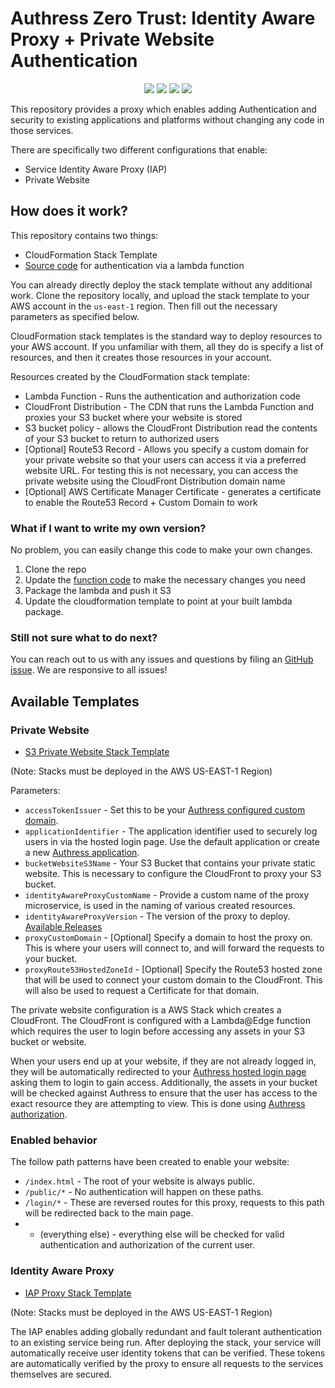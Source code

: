 # Authress Zero Trust: Identity Aware Proxy + Private Website Authentication

<p align="center">
    <a href="https://github.com/Authress/identity-aware-proxy/actions" alt="Authress build"><img src="https://github.com/authress/identity-aware-proxy/actions/workflows/build.yml/badge.svg"></a>
    <a href="./LICENSE" alt="apache 2.0 license"><img src="https://img.shields.io/badge/license-Apache%202.0-blue.svg"></a>
    <a href="https://authress.io" alt="AWS Serverless Application"><img src="https://img.shields.io/badge/AWS%20Serverless%20Application-Identity%20Aware%20Proxy-623CE4"></a>
    <a href="https://authress.io/community" alt="Authress build"><img src="https://img.shields.io/badge/community-Authress-fbaf0b.svg"></a>
</p>

This repository provides a proxy which enables adding Authentication and security to existing applications and platforms without changing any code in those services.

There are specifically two different configurations that enable:

* Service Identity Aware Proxy (IAP)
* Private Website

## How does it work?
This repository contains two things:
* CloudFormation Stack Template
* [Source code](/src) for authentication via a lambda function

You can already directly deploy the stack template without any additional work. Clone the repository locally, and upload the stack template to your AWS account in the `us-east-1` region. Then fill out the necessary parameters as specified below.

CloudFormation stack templates is the standard way to deploy resources to your AWS account. If you unfamiliar with them, all they do is specify a list of resources, and then it creates those resources in your account.

Resources created by the CloudFormation stack template:
* Lambda Function - Runs the authentication and authorization code
* CloudFront Distribution - The CDN that runs the Lambda Function and proxies your S3 bucket where your website is stored
* S3 bucket policy - allows the CloudFront Distribution read the contents of your S3 bucket to return to authorized users
* [Optional] Route53 Record - Allows you specify a custom domain for your private website so that your users can access it via a preferred website URL. For testing this is not necessary, you can access the private website using the CloudFront Distribution domain name
* [Optional] AWS Certificate Manager Certificate - generates a certificate to enable the Route53 Record + Custom Domain to work

### What if I want to write my own version?

No problem, you can easily change this code to make your own changes.

1. Clone the repo
2. Update the [function code](./src) to make the necessary changes you need
3. Package the lambda and push it S3
4. Update the cloudformation template to point at your built lambda package.

### Still not sure what to do next?
You can reach out to us with any issues and questions by filing an [GitHub issue](https://github.com/Authress/identity-aware-proxy/issues). We are responsive to all issues!

## Available Templates

### Private Website

* [S3 Private Website Stack Template](./templates/privateWebsiteStackTemplate.json)

(Note: Stacks must be deployed in the AWS US-EAST-1 Region)

Parameters:
* `accessTokenIssuer` - Set this to be your [Authress configured custom domain](https://authress.io/app/#/settings?focus=domain).
* `applicationIdentifier` - The application identifier used to securely log users in via the hosted login page. Use the default application or create a new [Authress application](https://authress.io/app/#/settings?focus=applications).
* `bucketWebsiteS3Name` - Your S3 Bucket that contains your private static website. This is necessary to configure the CloudFront to proxy your S3 bucket.
* `identityAwareProxyCustomName` - Provide a custom name of the proxy microservice, is used in the naming of various created resources.
* `identityAwareProxyVersion` - The version of the proxy to deploy. [Available Releases](https://github.com/Authress/identity-aware-proxy/tags)
* `proxyCustomDomain` - [Optional] Specify a domain to host the proxy on. This is where your users will connect to, and will forward the requests to your bucket.
* `proxyRoute53HostedZoneId` - [Optional] Specify the Route53 hosted zone that will be used to connect your custom domain to the CloudFront. This will also be used to request a Certificate for that domain.

The private website configuration is a AWS Stack which creates a CloudFront. The CloudFront is configured with a Lambda@Edge function which requires the user to login before accessing any assets in your S3 bucket or website.

When your users end up at your website, if they are not already logged in, they will be automatically redirected to your [Authress hosted login page](https://authress.io/knowledge-base/docs/authentication/user-authentication) asking them to login to gain access. Additionally, the assets in your bucket will be checked against Authress to ensure that the user has access to the exact resource they are attempting to view. This is done using [Authress authorization](https://authress.io/knowledge-base/docs/category/authorization).

### Enabled behavior

The follow path patterns have been created to enable your website:
* `/index.html` - The root of your website is always public.
* `/public/*` - No authentication will happen on these paths.
* `/login/*` - These are reversed routes for this proxy, requests to this path will be redirected back to the main page.
* - (everything else) - everything else will be checked for valid authentication and authorization of the current user.


### Identity Aware Proxy

* [IAP Proxy Stack Template](./templates/privateWebsiteStackTemplate.json)

(Note: Stacks must be deployed in the AWS US-EAST-1 Region)

The IAP enables adding globally redundant and fault tolerant authentication to an existing service being run. After deploying the stack, your service will automatically receive user identity tokens that can be verified. These tokens are automatically verified by the proxy to ensure all requests to the services themselves are secured.
